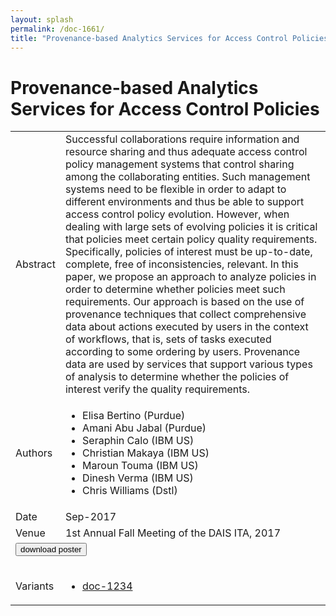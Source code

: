 ```yaml
---
layout: splash
permalink: /doc-1661/
title: "Provenance-based Analytics Services for Access Control Policies"
---
```


# Provenance-based Analytics Services for Access Control Policies

<table>
    <tbody>
    <tr>
        <td>Abstract</td>
        <td>Successful collaborations require information and resource sharing and thus adequate access control policy management systems that control sharing among the collaborating entities. Such management systems need to be flexible in order to adapt to different environments and thus be able to support access control policy evolution. However, when dealing with large sets of evolving policies it is critical that policies meet certain policy quality requirements. Specifically, policies of interest must be up-to-date, complete, free of inconsistencies, relevant. In this paper, we propose an approach to analyze policies in order to determine whether policies meet such requirements. Our approach is based on the use of provenance techniques that collect comprehensive data about actions executed by users in the context of workflows, that is, sets of tasks executed according to some ordering by users. Provenance data are used by services that support various types of analysis to determine whether the policies of interest verify the quality requirements.</td>
    </tr>
    <tr>
        <td>Authors</td>
        <td>
            <ul>
                <li>Elisa Bertino (Purdue)</li>
                <li>Amani Abu Jabal (Purdue)</li>
                <li>Seraphin Calo (IBM US)</li>
                <li>Christian Makaya (IBM US)</li>
                <li>Maroun Touma (IBM US)</li>
                <li>Dinesh Verma (IBM US)</li>
                <li>Chris Williams (Dstl)</li>
            </ul>
        </td>
    </tr>
    <tr>
        <td>Date</td>
        <td>Sep-2017</td>
    </tr>
    <tr>
        <td>Venue</td>
        <td>1st Annual Fall Meeting of the DAIS ITA, 2017</td>
    </tr>
        <tr>
            <td colspan="2">
                <form method="get" action="https://dais-ita.org/sites/default/files/L_003-poster.pdf">
                    <button type="submit">download poster</button>
                </form>
            </td>
        </tr>
        <tr>
            <td>Variants</td>
            <td>
                <ul>
                    <li><a href="${varId}">doc-1234</a></li>
                </ul>
            </td>
        </tr>
    </tbody>
</table>
